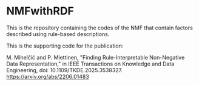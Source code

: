 # NMFwithRDF
This is the repository containing the codes of the NMF that contain factors described using rule-based descriptions.

This is the supporting code for the publication: 

M. Mihelčić and P. Miettinen, "Finding Rule-Interpretable Non-Negative Data Representation," in IEEE Transactions on Knowledge and Data Engineering, doi: 10.1109/TKDE.2025.3538327.
https://arxiv.org/abs/2206.01483
